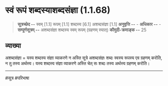# स्वं रूपं शब्दस्याशब्दसंज्ञा (1.1.68)
> **सूत्रच्छेद --** स्वम् [1.1] रूपम् [1.1] शब्दस्य [6.1] अशब्दसंज्ञा [1.1]
> **अनुवृत्ति --** -
> **अधिकार --** -
> **सम्पूर्णसूत्रम् --** अशब्दसंज्ञा शब्दस्य स्वम् रूपम् (ग्रहणम् स्यात्) 
> **कौमुदी-क्रमाङ्क --** 25

## व्याख्या
अशब्दसंज्ञा = यस्य शब्दस्य संज्ञा व्याकरणे न अस्ति
सूत्रे अशब्दसंज्ञः शब्दः स्वस्य रूपस्य एव ग्रहणम् करोति, न तु तस्य अर्थस्य।  यस्य शब्दस्य संज्ञा व्याकरणे अस्ति चेत् सः शब्दः तस्य अर्थस्य ग्रहणम् करोति।

---
#सूत्र #परिभाषा 